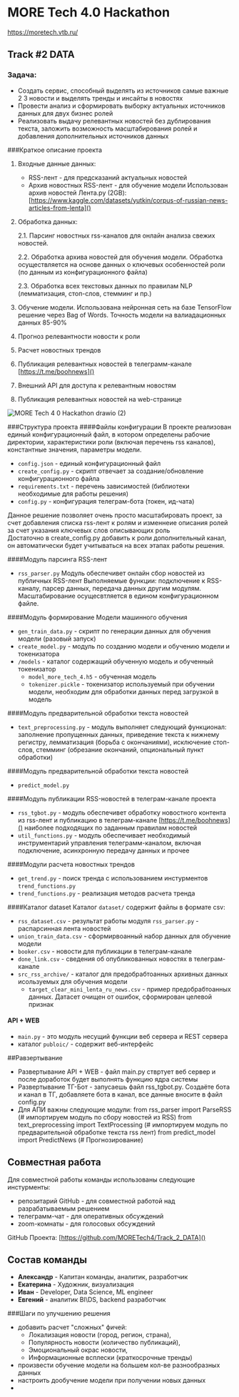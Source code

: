 # MORE Tech 4.0 Hackathon
https://moretech.vtb.ru/

## Track #2 DATA

### Задача:
- Создать сервис, способный выделять из источников самые важные 2 3 новости и выделять тренды и инсайты в новостях 
- Провести анализ и сформировать выборку актуальных источников данных для двух бизнес ролей
- Реализовать выдачу релевантных новостей без дублирования текста, заложить возможность масштабирования ролей и добавления дополнительных источников данных

###Краткое описание проекта
1. Входные данные данных:
    - RSS-лент - для предсказаний актуальных новостей
    - Архив новостных RSS-лент - для обучение модели
    Использован архив новостей Лента.ру (2GB): [https://www.kaggle.com/datasets/yutkin/corpus-of-russian-news-articles-from-lenta]()
2. Обработка данных:

    2.1. Парсинг новостных rss-каналов для онлайн анализа свежих новостей. 
    
    2.2. Обработка архива новостей для обучения модели. Обработка осуществляется на основе данных о ключевых особенностей роли (по данным из конфигурационного файла)
    
    2.3. Обработка всех текстовых данных по правилам NLP (лемматизация, стоп-слов, стемминг и пр.)
3. Обучение модели. Использована нейронная сеть на базе TensorFlow решение через Bag of Words. Точность модели на валиадационных данных 85-90%
4. Прогноз релевантности новости к роли
5. Расчет новостных трендов 
7. Публикация релевантных новостей в телеграмм-канале [https://t.me/boohnews]()
6. Внешний API для доступа к релевантным новостям
8. Публикация релевантных новостей на web-странице



![MORE Tech 4 0 Hackathon drawio (2)](https://user-images.githubusercontent.com/115187419/194740278-2aa3d40b-a23c-42a8-92fd-cb2f9398b45c.png)

###Структура проекта
####Файлы конфигурации 
В проекте реализован единый конфигурационный файл, в котором определены 
рабочие директории, характеристики роли (включая перечень rss каналов), 
константные значения, параметры модели.
- `config.json` -  единый конфигурационный файл
- `create_config.py` - скрипт отвечает за создание/обновление конфигурационного файла
- `requirements.txt` - перечень зависимостей (библиотеки необходимые для работы решения)
- `config.py` - конфигурация телеграм-бота (токен, ид-чата)

Данное решение позволяет очень просто масштабировать проект, за счет добавления списка rss-лент к ролям и изменнеие описания ролей за счет указания ключевых слов описывающих роль    
Достаточно в create_config.py добавить к роли дополнительный канал, он автоматически будет 
учитываться на всех этапах работы решения.


####Модуль парсинга RSS-лент
- `rss_parser.py`
Модуль обеспечивет онлайн сбор новостей из публичных RSS-лент
Выполняемые функции: подключение к RSS-каналу, парсер данных, передача данных другим модулям. 
Масштабирование осущесвтляется в едином конфигурационном файле.
 

####Модуль формирование Модели машинного обучения 
- `gen_train_data.py` - скрипт по генерации данных для обучения модели (разовый запуск)
- `create_model.py` - модуль по созданию модели и обучению модели и токенизатора
- `/models` - каталог содержащий обученную модель и обученный токенизатор
    - `model_more_tech_4.h5` - обученная модель
    - `tokenizer.pickle` - токенизатор используемый при обучении модели, необходим для обработки данных перед загрузкой в модель 

####Модуль предварительной обработки текста новостей
- `text_preprocessing.py` - модуль выполняет следующий функционал: заполнение пропущенных данных, приведение текста к нижнему регистру, лемматизация (борьба с окончаниями), исключение стоп-слов, стемминг (обрезание окончаний, опциональный пункт обработки)

####Модуль предварительной обработки текста новостей
- `predict_model.py`

####Модуль публикации RSS-новостей в телеграм-канале проекта   
- `rss_tgbot.py` - модуль обеспечивет обработку новостного контента из rss-лент и публикацию в телеграм-канале [https://t.me/boohnews]() наиболее подходящих по заданным правилам новостей
- `util_functions.py` - модуль обеспечивает необходимый инструментарий управления телеграмм-каналом, включая подключение, асинхронную передачу данных и прочее

####Модули расчета новостных трендов
- `get_trend.py` - поиск тренда с использованием инстурментов `trend_functions.py`
- `trend_functions.py` - реализация методов расчета тренда

####Каталог dataset
Каталог `dataset/` содержит файлы в формате csv:
- `rss_dataset.csv` - результат работы модуля `rss_parser.py` - распарсинная лента новостей
- `union_train_data.csv` - сформирвоанный набор данных для обучение модели
- `booker.csv` - новости для публикации в телеграм-канале
- `done_link.csv` - сведения об опубликованных новостях в телеграм-канале
- `src_rss_archive/` - каталог для предобрабтоанных архивных данных исользуемых для обучения модели
    - `target_clear_mini_lenta_ru_news.csv` - пример предобрабтоанных данных. Датасет очищен от ошибок, сформирован целевой признак

#### API + WEB
- `main.py` - это модуль несущий функции веб сервера и REST сервера
- каталог `publoic/` - содержит веб-интерфейс

##Равзертывание
- Развертывание API + WEB -  файл main.py ствртует веб сервер и после доработок будет выполнять функцию ядра системы
- Развертывание ТГ-Бот - запусаешь файл rss_tgbot.py. Cоздаёте бота и канал в ТГ, добавляете бота в канал, все данные вносите в файл config.py
- Для АПИ важны следующие модули:
from rss_parser import ParseRSS (# импортируем модуль по сбору новостей из RSS)
from text_preprocessing import TextProcessing (# импортируем модуль по предварительной обработке текста rss лент) 
from predict_model import PredictNews (# Прогнозирование)


## Совместная работа 
Для совместной работы команды использованы следующие инстурменты:
- репозитарий GitHub - для совместной работой над разрабатываемым решением
- телеграмм-чат - для оперативных обсуждений
- zoom-комнаты - для голосовых обсуждений

GitHub Проекта: [https://github.com/MORETech4/Track_2_DATA]()



## Состав команды

- **Александр** - Капитан команды, аналитик, разработчик 
- **Екатерина** - Художник, визуализация
- **Иван** - Developer, Data Science, ML engineer
- **Евгений** - аналитик BI\DS, backend разработчик

###Шаги по улучшению решения
- добавить расчет "сложных" фичей: 
    - Локализация новости (город, регион, страна), 
    - Популярность новости (количество публикаций),
    - Эмоциональный окрас новости,
    - Информационные всплески (краткосрочные тренды)
- произвести обучение модели на большем кол-ве разнообразных данных
- настроить дообучение модели при получении новых данных
- 
